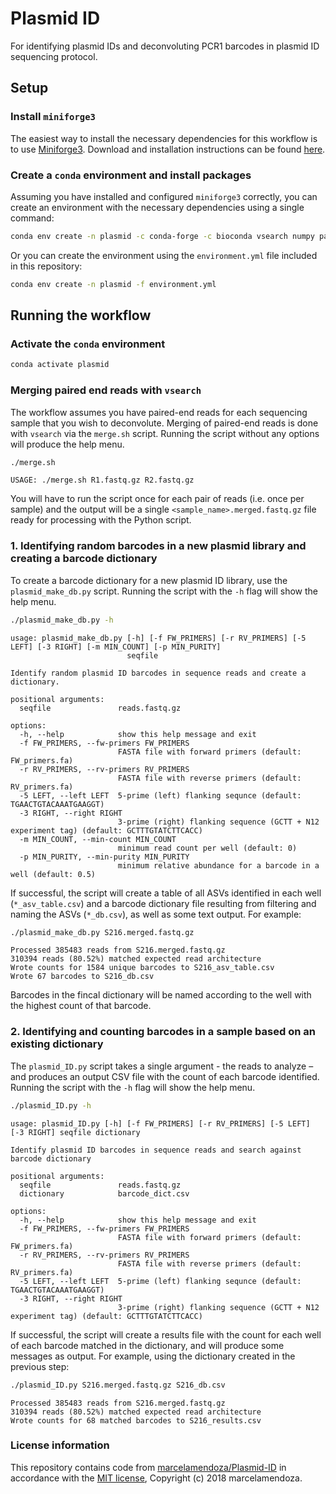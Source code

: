# Plasmid ID

For identifying plasmid IDs and deconvoluting PCR1 barcodes in plasmid ID sequencing protocol.

## Setup

### Install `miniforge3`

The easiest way to install the necessary dependencies for this workflow is to use [Miniforge3](https://conda-forge.org/miniforge/). Download and installation instructions can be found [here](https://github.com/conda-forge/miniforge#download).

### Create a `conda` environment and install packages

Assuming you have installed and configured `miniforge3` correctly, you can create an environment with the necessary dependencies using a single command:

```bash
conda env create -n plasmid -c conda-forge -c bioconda vsearch numpy pandas biopython
```

Or you can create the environment using the `environment.yml` file included in this repository:

```bash
conda env create -n plasmid -f environment.yml
```

## Running the workflow

### Activate the `conda` environment

```bash
conda activate plasmid
```

### Merging paired end reads with `vsearch`

The workflow assumes you have paired-end reads for each sequencing sample that you wish to deconvolute. Merging of paired-end reads is done with `vsearch` via the `merge.sh` script. Running the script without any options will produce the help menu.

```bash
./merge.sh
```

```
USAGE: ./merge.sh R1.fastq.gz R2.fastq.gz
```

You will have to run the script once for each pair of reads (i.e. once per sample) and the output will be a single `<sample_name>.merged.fastq.gz` file ready for processing with the Python script.

### 1. Identifying random barcodes in a new plasmid library and creating a barcode dictionary

To create a barcode dictionary for a new plasmid ID library, use the `plasmid_make_db.py` script. Running the script with the `-h` flag will show the help menu.

```bash
./plasmid_make_db.py -h
```

```
usage: plasmid_make_db.py [-h] [-f FW_PRIMERS] [-r RV_PRIMERS] [-5 LEFT] [-3 RIGHT] [-m MIN_COUNT] [-p MIN_PURITY]
                          seqfile

Identify random plasmid ID barcodes in sequence reads and create a dictionary.

positional arguments:
  seqfile               reads.fastq.gz

options:
  -h, --help            show this help message and exit
  -f FW_PRIMERS, --fw-primers FW_PRIMERS
                        FASTA file with forward primers (default: FW_primers.fa)
  -r RV_PRIMERS, --rv-primers RV_PRIMERS
                        FASTA file with reverse primers (default: RV_primers.fa)
  -5 LEFT, --left LEFT  5-prime (left) flanking sequnce (default: TGAACTGTACAAATGAAGGT)
  -3 RIGHT, --right RIGHT
                        3-prime (right) flanking sequence (GCTT + N12 experiment tag) (default: GCTTTGTATCTTCACC)
  -m MIN_COUNT, --min-count MIN_COUNT
                        minimum read count per well (default: 0)
  -p MIN_PURITY, --min-purity MIN_PURITY
                        minimum relative abundance for a barcode in a well (default: 0.5)
```

If successful, the script will create a table of all ASVs identified in each well (`*_asv_table.csv`) and a barcode dictionary file resulting from filtering and naming the ASVs (`*_db.csv`), as well as some text output. For example:

```bash
./plasmid_make_db.py S216.merged.fastq.gz
```

```
Processed 385483 reads from S216.merged.fastq.gz
310394 reads (80.52%) matched expected read architecture
Wrote counts for 1584 unique barcodes to S216_asv_table.csv
Wrote 67 barcodes to S216_db.csv
```

Barcodes in the fincal dictionary will be named according to the well with the highest count of that barcode.

### 2. Identifying and counting barcodes in a sample based on an existing dictionary

The `plasmid_ID.py` script takes a single argument - the reads to analyze – and produces an output CSV file with the count of each barcode identified. Running the script with the `-h` flag will show the help menu.

```bash
./plasmid_ID.py -h
```

```
usage: plasmid_ID.py [-h] [-f FW_PRIMERS] [-r RV_PRIMERS] [-5 LEFT] [-3 RIGHT] seqfile dictionary

Identify plasmid ID barcodes in sequence reads and search against barcode dictionary

positional arguments:
  seqfile               reads.fastq.gz
  dictionary            barcode_dict.csv

options:
  -h, --help            show this help message and exit
  -f FW_PRIMERS, --fw-primers FW_PRIMERS
                        FASTA file with forward primers (default: FW_primers.fa)
  -r RV_PRIMERS, --rv-primers RV_PRIMERS
                        FASTA file with reverse primers (default: RV_primers.fa)
  -5 LEFT, --left LEFT  5-prime (left) flanking sequnce (default: TGAACTGTACAAATGAAGGT)
  -3 RIGHT, --right RIGHT
                        3-prime (right) flanking sequence (GCTT + N12 experiment tag) (default: GCTTTGTATCTTCACC)
```

If successful, the script will create a results file with the count for each well of each barcode matched in the dictionary, and will produce some messages as output. For example, using the dictionary created in the previous step:

```bash
./plasmid_ID.py S216.merged.fastq.gz S216_db.csv
```

```
Processed 385483 reads from S216.merged.fastq.gz
310394 reads (80.52%) matched expected read architecture
Wrote counts for 68 matched barcodes to S216_results.csv
```

### License information

This repository contains code from [marcelamendoza/Plasmid-ID](https://github.com/marcelamendoza/Plasmid-ID) in accordance with the [MIT license](https://github.com/marcelamendoza/Plasmid-ID?tab=MIT-1-ov-file#readme), Copyright (c) 2018 marcelamendoza.

